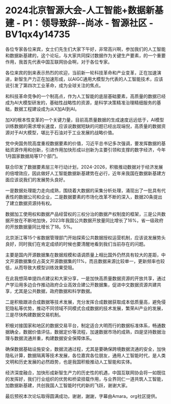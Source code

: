 # 2024北京智源大会-人工智能+数据新基建 - P1：领导致辞--尚冰 - 智源社区 - BV1qx4y14735

各位专家各位来宾，女士们先生们大家下午好，非常高兴啊，参加我们的人工智能和数据新基建的，这个论坛，与大家共同探讨数据作为关键生产要素，的一个重要作用，我首先代表中国互联网协会啊，对于各位专家。

各位来宾的到来表示热烈的欢迎，当前新一轮科技革命和产业变革，正在加速演进，新智生产力正在加速形成，以AIGC通用大模型为代表的人工智能技术，应该说引发了第四次工业革命，成为全球关注的焦点。

和科技革命竞争的一个制高点，作为人工智能的底层基础要素，高质量的数据已经成为AI大模型研发的，基础性战略性的资源，是科学决策精准治理精细服务的基础，数据工程建设成为从X加AI到AI。

加X的根本性变革的一个关键力量，目前高质量数据的生成速度远远低于，AI模型训练数据的需求增长速度，应该说数据短缺的问题已经出现端倪，高质量的数据资源对于AI大模型，堪比于石油对于工业发展的战略价值。

党中央国务院高度重视数据要素的价值，习近平总书记多次强调，要发挥数据的基础资源作用和创新，引进作用加快形成以创新为主要引领和支撑的数字经济，今年1月国家数据局等17个部门。

联合印发了数据要素层三年行动计划，2024-2026，积极推动数据对于经济发展的倍增效应，因此做好人工智能数据新基建势在必行，近年来我国在数据新基建方面应该说我们的发展势头良好。

一是数据处理能力走向成熟，围绕着大数据的采集分析处理，涌现出了一批具有代表性的数据公司和企业，二是数据要素的市场化改革不断的深入，数据20条提出了建立数据资源持有权。

数据加工使用权和数据产品经营权的三权分治的数据产权制度的框架，三是公共数据开放在不断地加快，2023年我国公共数据开放量同比增长了16%，省一级政府的开放数据量同比增长了18。5%。

北京浙江等15个省数据管理部门开始探索公共数据授权运营机制，应该说发展势头良好，同时我们在肯定成绩的时候也要清醒地看到我们当前存在的问题。

主要是国内开源数据集在数据规模和语调质量上相比国外仍然具有较大的差距，中文开源数据集仅占英文开源数据集的11%，而且数据来源比较单一，更新频率也较低，从而导致大模型训练效果受阻。

在此我想简单提四点建议和大家分享，一是加快高质量数据资源的开放共享，通过产学沿用多边合作推动政府企业高效合建公开数据集，促进中文数据资源共建共享，尤其是公共数据，政府数据和科学数据。

二是积极跟进合成数据等技术发展，充分发挥合成数据获取成本低质量高，避免侵犯隐私等优势，推动不同领域不同模式合成数据的技术发展，繁荣AI产业的发展，三是尽快构建数据交易机制。

积极对接国家和地区的数据交易平台，制定适合大明而行的数据标准体系，畅通数据确全，数据价值评估，数据定价等流程，加速数据市场的成熟，四是坚持数据治理与数据流通并重，构建数据安全保障体系。

确保数据基础设施安全，数据流通过程，尤其是要确保跨境数据流通的安全，加快隐私计算，数据隔离等技术发展，各位嘉宾各位朋友，通用人工智能时代，是人类文明和历史发展的必然趋势，也是我国积极推动人工智能和实体。

经济深度融合，加快形成新智生产力的历史性的机遇，中国互联网协会将一如既往的发挥好，我们行业组织的优势和桥梁扭载作用，与业界同仁一道共筑人工智能，加数据新基建，共创我国人工智能时代的新的飞跃，谢谢大家。

最后预祝本次论坛取得圆满成功，谢谢，謝謝，字幕由Amara。org社区提供。